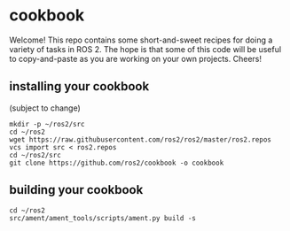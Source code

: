 # cookbook

Welcome!
This repo contains some short-and-sweet recipes for doing a variety of tasks in
ROS 2.
The hope is that some of this code will be useful to copy-and-paste as you are
working on your own projects. Cheers!

## installing your cookbook
(subject to change)

```
mkdir -p ~/ros2/src
cd ~/ros2
wget https://raw.githubusercontent.com/ros2/ros2/master/ros2.repos
vcs import src < ros2.repos
cd ~/ros2/src
git clone https://github.com/ros2/cookbook -o cookbook
```

## building your cookbook
```
cd ~/ros2
src/ament/ament_tools/scripts/ament.py build -s
```
